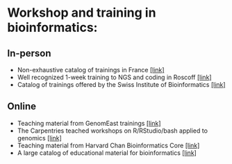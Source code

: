 # Workshop and training in bioinformatics:

## In-person

- Non-exhaustive catalog of trainings in France [[link]](https://www.france-bioinformatique.fr/formations/)
- Well recognized 1-week training to NGS and coding in Roscoff [[link]](https://moodle.france-bioinformatique.fr/course/index.php?categoryid=19)
- Catalog of trainings offered by the Swiss Institute of Bioinformatics [[link]](https://www.sib.swiss/training/upcoming-training-courses)


## Online 

- Teaching material from GenomEast trainings [[link]](http://genomeast.igbmc.fr/wiki/doku.php?id=training:start) 
- The Carpentries teached workshops on R/RStudio/bash applied to genomics [[link]](https://datacarpentry.org/lessons/#genomics)
- Teaching material from Harvard Chan Bioinformatics Core [[link]](https://hbctraining.github.io/Training-modules/)
- A large catalog of educational material for bioinformatics [[link]](https://glittr.org/?per_page=25&sort_by=stargazers&sort_direction=desc)

